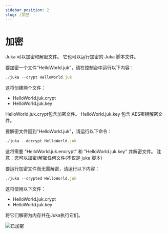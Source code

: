 ```yaml
---
sidebar_position: 2
slug: /加密
---
```


# 加密
Juka 可以加密和解密文件。 它也可以运行加密的 Juka 脚本文件。

要加密一个文件“HelloWorld.juk”，请在控制台中运行以下内容：

```jsx
./juka --crypt HelloWorld.juk
```

这将创建两个文件：
- HelloWorld.juk.crypt
- HelloWorld.juk.key

HelloWorld.juk.crypt包含加密文件。 HelloWorld.juk.key 包含 AES密钥解密文件。


要解密文件回到"HelloWorld.juk"，请运行以下命令：

```jsx
./juka --decrypt HelloWorld.juk
```

这将需要 "HelloWorld.juk.encrypt" 和 "HelloWorld.juk.key" 并解密文件。 注意：您可以加密/解密任何文件(不仅是 juka 脚本)

要运行加密文件而无需解密，请运行以下内容：

```jsx
./juka --crypted HelloWorld.juk
```

这将使用以下文件：
- HelloWorld.juk.crypt
- HelloWorld.juk.key

将它们解密为内存并在Juka执行它们。


![已加密](/img/encrypted.png)

